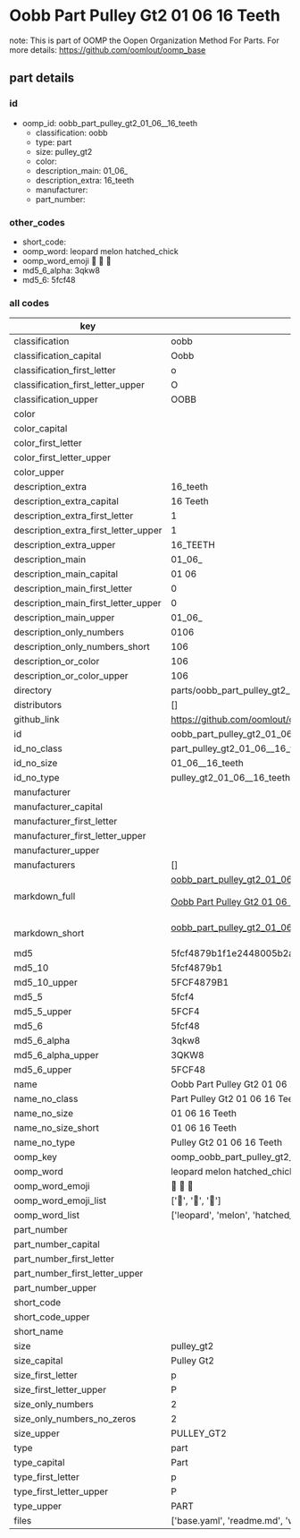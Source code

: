 # Oobb Part Pulley Gt2 01 06  16 Teeth  

note: This is part of OOMP the Oopen Organization Method For Parts. For more details: https://github.com/oomlout/oomp_base

##  part details





### id
* oomp_id: oobb_part_pulley_gt2_01_06__16_teeth
  * classification: oobb
  * type: part
  * size: pulley_gt2
  * color: 
  * description_main: 01_06_
  * description_extra: 16_teeth
  * manufacturer: 
  * part_number: 

### other_codes
* short_code: 
* oomp_word: leopard melon hatched_chick
* oomp_word_emoji :leopard: :melon: :hatched_chick:
* md5_6_alpha: 3qkw8
* md5_6: 5fcf48

### all codes 
| key | value |  
| --- | --- |  
| classification | oobb |  
| classification_capital | Oobb |  
| classification_first_letter | o |  
| classification_first_letter_upper | O |  
| classification_upper | OOBB |  
| color |  |  
| color_capital |  |  
| color_first_letter |  |  
| color_first_letter_upper |  |  
| color_upper |  |  
| description_extra | 16_teeth |  
| description_extra_capital | 16 Teeth |  
| description_extra_first_letter | 1 |  
| description_extra_first_letter_upper | 1 |  
| description_extra_upper | 16_TEETH |  
| description_main | 01_06_ |  
| description_main_capital | 01 06  |  
| description_main_first_letter | 0 |  
| description_main_first_letter_upper | 0 |  
| description_main_upper | 01_06_ |  
| description_only_numbers | 0106 |  
| description_only_numbers_short | 106 |  
| description_or_color | 106 |  
| description_or_color_upper | 106 |  
| directory | parts/oobb_part_pulley_gt2_01_06__16_teeth |  
| distributors | [] |  
| github_link | https://github.com/oomlout/oomlout_oomp_part_src/tree/main/parts/oobb_part_pulley_gt2_01_06__16_teeth/working |  
| id | oobb_part_pulley_gt2_01_06__16_teeth |  
| id_no_class | part_pulley_gt2_01_06__16_teeth |  
| id_no_size | 01_06__16_teeth |  
| id_no_type | pulley_gt2_01_06__16_teeth |  
| manufacturer |  |  
| manufacturer_capital |  |  
| manufacturer_first_letter |  |  
| manufacturer_first_letter_upper |  |  
| manufacturer_upper |  |  
| manufacturers | [] |  
| markdown_full | [oobb_part_pulley_gt2_01_06__16_teeth](https://github.com/oomlout/oomlout_oomp_part_src/tree/main/parts/oobb_part_pulley_gt2_01_06__16_teeth/working)<br>[](https://github.com/oomlout/oomlout_oomp_part_src/tree/main/parts/oobb_part_pulley_gt2_01_06__16_teeth/working)<br>[Oobb Part Pulley Gt2 01 06  16 Teeth](https://github.com/oomlout/oomlout_oomp_part_src/tree/main/parts/oobb_part_pulley_gt2_01_06__16_teeth/working)<br><br> |  
| markdown_short | [oobb_part_pulley_gt2_01_06__16_teeth](https://github.com/oomlout/oomlout_oomp_part_src/tree/main/parts/oobb_part_pulley_gt2_01_06__16_teeth/working)<br><br> |  
| md5 | 5fcf4879b1f1e2448005b2a309c23cf7 |  
| md5_10 | 5fcf4879b1 |  
| md5_10_upper | 5FCF4879B1 |  
| md5_5 | 5fcf4 |  
| md5_5_upper | 5FCF4 |  
| md5_6 | 5fcf48 |  
| md5_6_alpha | 3qkw8 |  
| md5_6_alpha_upper | 3QKW8 |  
| md5_6_upper | 5FCF48 |  
| name | Oobb Part Pulley Gt2 01 06  16 Teeth |  
| name_no_class | Part Pulley Gt2 01 06  16 Teeth |  
| name_no_size | 01 06  16 Teeth |  
| name_no_size_short | 01 06  16 Teeth |  
| name_no_type | Pulley Gt2 01 06  16 Teeth |  
| oomp_key | oomp_oobb_part_pulley_gt2_01_06__16_teeth |  
| oomp_word | leopard melon hatched_chick |  
| oomp_word_emoji | :leopard: :melon: :hatched_chick: |  
| oomp_word_emoji_list | [':leopard:', ':melon:', ':hatched_chick:'] |  
| oomp_word_list | ['leopard', 'melon', 'hatched_chick'] |  
| part_number |  |  
| part_number_capital |  |  
| part_number_first_letter |  |  
| part_number_first_letter_upper |  |  
| part_number_upper |  |  
| short_code |  |  
| short_code_upper |  |  
| short_name |  |  
| size | pulley_gt2 |  
| size_capital | Pulley Gt2 |  
| size_first_letter | p |  
| size_first_letter_upper | P |  
| size_only_numbers | 2 |  
| size_only_numbers_no_zeros | 2 |  
| size_upper | PULLEY_GT2 |  
| type | part |  
| type_capital | Part |  
| type_first_letter | p |  
| type_first_letter_upper | P |  
| type_upper | PART |  
| files | ['base.yaml', 'readme.md', 'working.json', 'working.yaml'] |  
